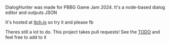 DialogHunter was made for PBBG Game Jam 2024. It's a node-based dialog editor and outputs JSON

It's hosted at [Itch.io](https://mansbestcat.itch.io/dialog-hunter) so try it and please fb

Theres still a lot to do. This project takes pull requests! See the [TODO](TODO.md) and feel free to add to it
